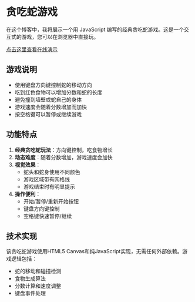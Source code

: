 # 贪吃蛇游戏

在这个博客中，我将展示一个用 JavaScript 编写的经典贪吃蛇游戏。这是一个交互式的游戏，您可以在浏览器中直接玩。

[点击这里查看在线演示](index.html)

## 游戏说明

- 使用键盘方向键控制蛇的移动方向
- 吃到红色食物可以增加分数和蛇的长度
- 避免撞到墙壁或蛇自己的身体
- 游戏速度会随着分数增加而加快
- 按空格键可以暂停或继续游戏

## 功能特点

1. **经典贪吃蛇玩法**：方向键控制，吃食物增长
2. **动态难度**：随着分数增加，游戏速度会加快
3. **视觉效果**：
   - 蛇头和蛇身使用不同颜色
   - 游戏区域带有网格线
   - 游戏结束时有明显提示
4. **操作便利**：
   - 开始/暂停/重新开始按钮
   - 键盘方向键控制
   - 空格键快速暂停/继续

## 技术实现

该贪吃蛇游戏使用HTML5 Canvas和纯JavaScript实现，无需任何外部依赖。游戏逻辑包括：

- 蛇的移动和碰撞检测
- 食物生成算法
- 分数计算和速度调整
- 键盘事件处理